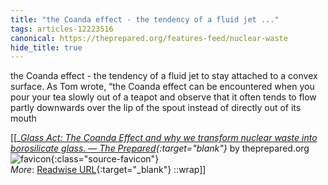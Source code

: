 ```yaml
---
title: "the Coanda effect - the tendency of a fluid jet ..."
tags: articles-12223516
canonical: https://theprepared.org/features-feed/nuclear-waste
hide_title: true
---
```


the Coanda effect - the tendency of a fluid jet to stay attached to a convex surface. As Tom wrote, “the Coanda effect can be encountered when you pour your tea slowly out of a teapot and observe that it often tends to flow partly downwards over the lip of the spout instead of directly out of its mouth


[[<cite>_[Glass Act: The Coanda Effect and why we transform nuclear waste into borosilicate glass. — The Prepared](https://theprepared.org/features-feed/nuclear-waste){:target="_blank"}_</cite> by theprepared.org ![favicon](https://s2.googleusercontent.com/s2/favicons?domain=theprepared.org){:class="source-favicon"}<br>
_More_: [Readwise URL](https://readwise.io/open/257349190){:target="_blank"}
::wrap]]